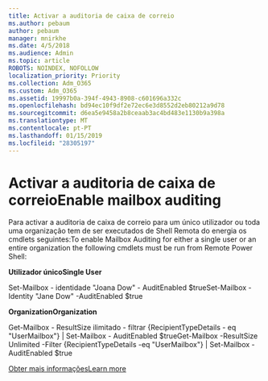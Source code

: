```yaml
---
title: Activar a auditoria de caixa de correio
ms.author: pebaum
author: pebaum
manager: mnirkhe
ms.date: 4/5/2018
ms.audience: Admin
ms.topic: article
ROBOTS: NOINDEX, NOFOLLOW
localization_priority: Priority
ms.collection: Adm_O365
ms.custom: Adm_O365
ms.assetid: 19997b0a-394f-4943-8908-c601696a332c
ms.openlocfilehash: bd94ec10f9df2e72ec6e3d8552d2eb80212a9d78
ms.sourcegitcommit: d6ea5e9458a2b8ceaab3ac4bd483e1130b9a398a
ms.translationtype: MT
ms.contentlocale: pt-PT
ms.lasthandoff: 01/15/2019
ms.locfileid: "28305197"
---
```

# <a name="enable-mailbox-auditing"></a><span data-ttu-id="0ee27-102">Activar a auditoria de caixa de correio</span><span class="sxs-lookup"><span data-stu-id="0ee27-102">Enable mailbox auditing</span></span>

<span data-ttu-id="0ee27-103">Para activar a auditoria de caixa de correio para um único utilizador ou toda uma organização tem de ser executados de Shell Remota do energia os cmdlets seguintes:</span><span class="sxs-lookup"><span data-stu-id="0ee27-103">To enable Mailbox Auditing for either a single user or an entire organization the following cmdlets must be run from Remote Power Shell:</span></span>
  
 <span data-ttu-id="0ee27-104">**Utilizador único**</span><span class="sxs-lookup"><span data-stu-id="0ee27-104">**Single User**</span></span>
  
<span data-ttu-id="0ee27-105">Set-Mailbox - identidade "Joana Dow" - AuditEnabled $true</span><span class="sxs-lookup"><span data-stu-id="0ee27-105">Set-Mailbox -Identity "Jane Dow" -AuditEnabled $true</span></span>
  
 <span data-ttu-id="0ee27-106">**Organization**</span><span class="sxs-lookup"><span data-stu-id="0ee27-106">**Organization**</span></span>
  
<span data-ttu-id="0ee27-107">Get-Mailbox - ResultSize ilimitado - filtrar {RecipientTypeDetails - eq "UserMailbox"} | Set-Mailbox - AuditEnabled $true</span><span class="sxs-lookup"><span data-stu-id="0ee27-107">Get-Mailbox -ResultSize Unlimited -Filter {RecipientTypeDetails -eq "UserMailbox"} | Set-Mailbox -AuditEnabled $true</span></span>
  
[<span data-ttu-id="0ee27-108">Obter mais informações</span><span class="sxs-lookup"><span data-stu-id="0ee27-108">Learn more</span></span>](https://support.office.com/article/aaca8987-5b62-458b-9882-c28476a66918)
  

